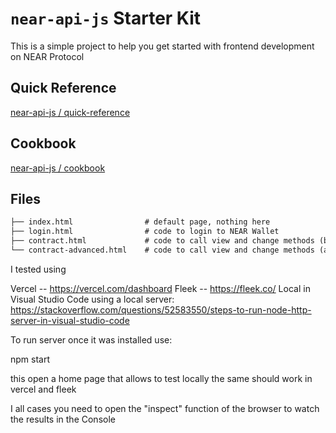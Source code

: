 # `near-api-js` Starter Kit

This is a simple project to help you get started with frontend development on NEAR Protocol

## Quick Reference

[near-api-js / quick-reference](https://github.com/near/near-api-js/blob/master/examples/quick-reference.md)

## Cookbook

[near-api-js / cookbook](https://github.com/near/near-api-js/tree/master/examples/cookbook)

## Files

```txt
├── index.html                # default page, nothing here
├── login.html                # code to login to NEAR Wallet
├── contract.html             # code to call view and change methods (basic)
└── contract-advanced.html    # code to call view and change methods (advanced)
```
I tested using 

Vercel -- https://vercel.com/dashboard 
Fleek  -- https://fleek.co/ 
Local in Visual Studio Code using a local server: https://stackoverflow.com/questions/52583550/steps-to-run-node-http-server-in-visual-studio-code

To run server once it was installed use:

npm start

this open a home page that allows to test locally
the same should work in vercel and fleek

I all cases you need to open the "inspect" function of the browser to watch the results in the Console
